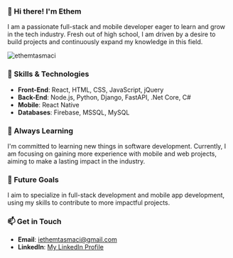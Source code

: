 ### 👋 Hi there! I'm Ethem

I am a passionate full-stack and mobile developer eager to learn and grow in the tech industry. Fresh out of high school, I am driven by a desire to build projects and continuously expand my knowledge in this field.

<p align="left"> <img src="https://komarev.com/ghpvc/?username=ethemtasmaci&label=Profile%20views&color=0e75b6&style=flat" alt="ethemtasmaci" /> </p>

### 🚀 Skills & Technologies

- **Front-End**: React, HTML, CSS, JavaScript, jQuery
- **Back-End**: Node.js, Python, Django, FastAPI, .Net Core, C#
- **Mobile**: React Native
- **Databases**: Firebase, MSSQL, MySQL

### 🌱 Always Learning

I'm committed to learning new things in software development. Currently, I am focusing on gaining more experience with mobile and web projects, aiming to make a lasting impact in the industry.

### 🎯 Future Goals

I aim to specialize in full-stack development and mobile app development, using my skills to contribute to more impactful projects.

### 📫 Get in Touch

- **Email**: iethemtasmaci@gmail.com
- **LinkedIn**: [My LinkedIn Profile](https://www.linkedin.com/in/ibrahim-ethem-tasmacı-26bbb2296)
